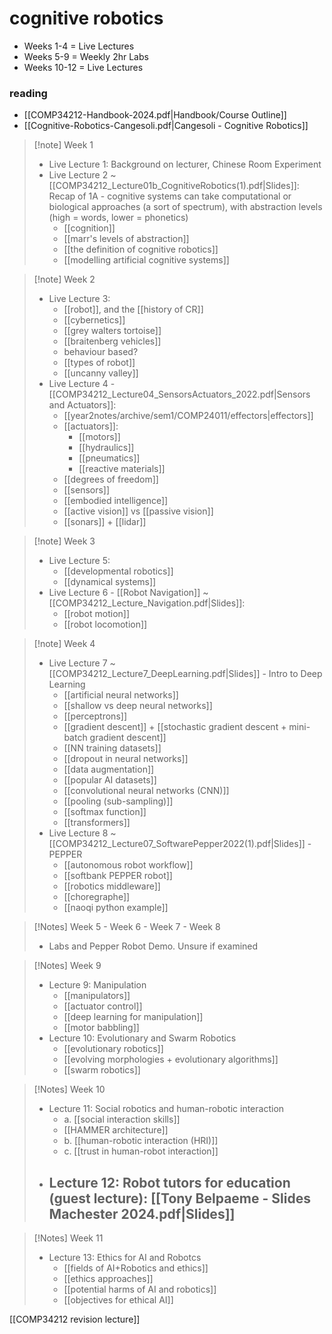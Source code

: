 # cognitive robotics

- Weeks 1-4 = Live Lectures
- Weeks 5-9 = Weekly 2hr Labs
- Weeks 10-12 = Live Lectures

### reading
- [[COMP34212-Handbook-2024.pdf|Handbook/Course Outline]]
- [[Cognitive-Robotics-Cangesoli.pdf|Cangesoli - Cognitive Robotics]]

> [!note] Week 1
> - Live Lecture 1: Background on lecturer, Chinese Room Experiment
> - Live Lecture 2 ~ [[COMP34212_Lecture01b_CognitiveRobotics(1).pdf|Slides]]: Recap of 1A - cognitive systems can take computational or biological approaches (a sort of spectrum), with abstraction levels (high = words, lower = phonetics)
> 	- [[cognition]]
> 	- [[marr's levels of abstraction]]
> 	- [[the definition of cognitive robotics]]
> 	- [[modelling artificial cognitive systems]]

> [!note] Week 2
> - Live Lecture 3: 
> 	- [[robot]], and the [[history of CR]]
> 	- [[cybernetics]]
> 	- [[grey walters tortoise]]
> 	- [[braitenberg vehicles]]
> 	- behaviour based?
> 	- [[types of robot]]
> 	- [[uncanny valley]]
> - Live Lecture 4 - [[COMP34212_Lecture04_SensorsActuators_2022.pdf|Sensors and Actuators]]:
> 	- [[year2notes/archive/sem1/COMP24011/effectors|effectors]] 
> 	- [[actuators]]:
> 		- [[motors]]
> 		- [[hydraulics]]
> 		- [[pneumatics]]
> 		- [[reactive materials]]
> 	- [[degrees of freedom]]
> 	- [[sensors]]
> 	- [[embodied intelligence]]
> 	- [[active vision]] vs [[passive vision]]
> 	- [[sonars]] + [[lidar]]

>[!note] Week 3
>- Live Lecture 5:
>	- [[developmental robotics]]
>	- [[dynamical systems]]
>- Live Lecture 6 - [[Robot Navigation]] ~ [[COMP34212_Lecture_Navigation.pdf|Slides]]:
>	- [[robot motion]]
>	- [[robot locomotion]]

> [!note] Week 4
> - Live Lecture 7 ~ [[COMP34212_Lecture7_DeepLearning.pdf|Slides]] - Intro to Deep Learning
> 	- [[artificial neural networks]]
> 	- [[shallow vs deep neural networks]]
> 	- [[perceptrons]]
> 	- [[gradient descent]] + [[stochastic gradient descent + mini-batch gradient descent]]
> 	- [[NN training datasets]]
> 	- [[dropout in neural networks]]
> 	- [[data augmentation]]
> 	- [[popular AI datasets]]
> 	- [[convolutional neural networks (CNN)]]
> 	- [[pooling (sub-sampling)]]
> 	- [[softmax function]]
> 	- [[transformers]]
> - Live Lecture 8 ~ [[COMP34212_Lecture07_SoftwarePepper2022(1).pdf|Slides]] - PEPPER
> 	- [[autonomous robot workflow]]
> 	- [[softbank PEPPER robot]]
> 	- [[robotics middleware]]
> 	- [[choregraphe]]
> 	- [[naoqi python example]]

> [!Notes] Week 5 - Week 6 - Week 7 - Week 8
> - Labs and Pepper Robot Demo. Unsure if examined

> [!Notes] Week 9
> - Lecture 9: Manipulation
> 	- [[manipulators]]
> 	- [[actuator control]]
> 	- [[deep learning for manipulation]]
> 	- [[motor babbling]]
> - Lecture 10: Evolutionary and Swarm Robotics
> 	- [[evolutionary robotics]]
> 	- [[evolving morphologies + evolutionary algorithms]]
> 	- [[swarm robotics]]

> [!Notes] Week 10
> - Lecture 11: Social robotics and human-robotic interaction
> 	- a. [[social interaction skills]]
> 	- [[HAMMER architecture]]
> 	- b. [[human-robotic interaction (HRI)]]
> 	- c. [[trust in human-robot interaction]]
> - Lecture 12: Robot tutors for education (guest lecture): [[Tony Belpaeme - Slides Machester 2024.pdf|Slides]]
> 	- 

> [!Notes] Week 11
> - Lecture 13: Ethics for AI and Robotcs
> 	- [[fields of AI+Robotics and ethics]]
> 	- [[ethics approaches]]
> 	- [[potential harms of AI and robotics]]
> 	- [[objectives for ethical AI]]

[[COMP34212 revision lecture]]